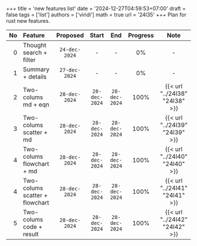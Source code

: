 +++
title = 'new features list'
date = '2024-12-27T04:59:53+07:00'
draft = false
tags = ['list']
authors = ['viridi']
math = true
url = '24l35'
+++
Plan for rust new features.
<!--more-->

No | Feature | Proposed | Start | End | Progress | Note
-: | :- | :-: | :-: | :-: | :-: | :-:
0 | Thought search + filter   | `24-dec-2024` | - | - | 0% | -
1 | Summary + details | `27-dec-2024` | - | - | 0% | -
2 | Two-colums md + eqn | `28-dec-2024` | `28-dec-2024` | `28-dec-2024` | 100% | {{< url "../24l38" "24l38" >}}
3 | Two-colums scatter + md | `28-dec-2024` | `28-dec-2024` | `28-dec-2024` | 100% | {{< url "../24l39" "24l39" >}}
4 | Two-colums flowchart + md | `28-dec-2024` | `28-dec-2024` | `28-dec-2024` | 100% | {{< url "../24l40" "24l40" >}}
4 | Two-colums scatter + flowchart | `28-dec-2024` | `28-dec-2024` | `28-dec-2024` | 100% | {{< url "../24l41" "24l41" >}}
5 | Two-colums code + result | `28-dec-2024` | `28-dec-2024` | `28-dec-2024` | 100% | {{< url "../24l42" "24l42" >}}
